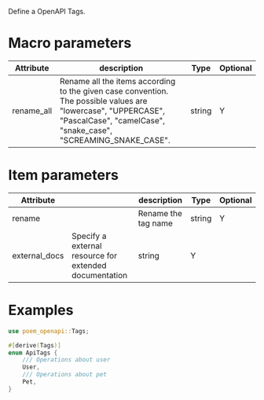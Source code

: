 Define a OpenAPI Tags.

# Macro parameters

| Attribute  | description                                                                                                                                                                     | Type   | Optional |
|------------|---------------------------------------------------------------------------------------------------------------------------------------------------------------------------------|--------|----------|
| rename_all | Rename all the items according to the given case convention. The possible values are "lowercase", "UPPERCASE", "PascalCase", "camelCase", "snake_case", "SCREAMING_SNAKE_CASE". | string | Y        |

# Item parameters

| Attribute |   | description         | Type   | Optional |
|-----------|---|---------------------|--------|----------|
| rename    |   | Rename the tag name | string | Y        |
| external_docs | Specify a external resource for extended documentation | string              | Y      |

# Examples

```rust
use poem_openapi::Tags;

#[derive(Tags)]
enum ApiTags {
    /// Operations about user
    User,
    /// Operations about pet
    Pet,
}
```